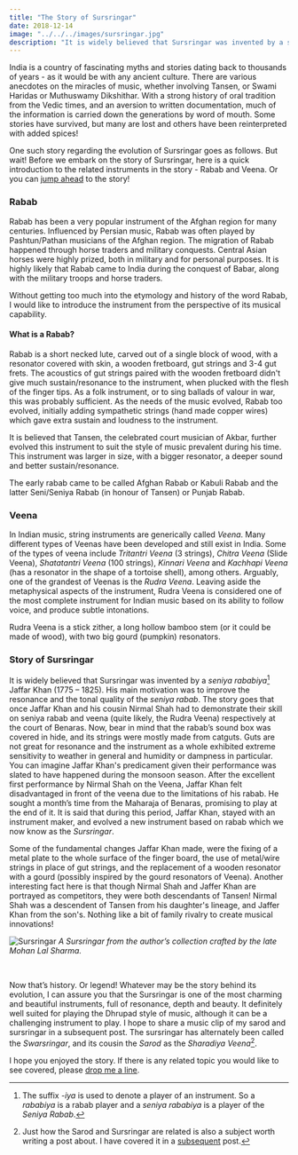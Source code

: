 ```yaml
---
title: "The Story of Sursringar"
date: 2018-12-14
image: "../../../images/sursringar.jpg"
description: "It is widely believed that Sursringar was invented by a seniya rababiya Jaffar Khan (1775 – 1825). His main intention was to improve the resonance and the tonal quality of the seniya rabab."
---
```

India is a country of fascinating myths and stories dating back to thousands of years - as it would be with any ancient culture. There are various anecdotes on the miracles of music, whether involving Tansen, or Swami Haridas or Muthuswamy Dikshithar. With a strong history of oral tradition from the Vedic times, and an aversion to written documentation, much of the information is carried down the generations by word of mouth. Some stories have survived, but many are lost and others have been reinterpreted with added spices!

One such story regarding the evolution of Sursringar goes as follows. But wait! Before we embark on the story of Sursringar, here is a quick introduction to the related instruments in the story - Rabab and Veena. Or you can [jump ahead](#story-of-sursringar) to the story!

<notice-box>

### Rabab

Rabab has been a very popular instrument of the Afghan region for many centuries. Influenced by Persian music, Rabab was often played by Pashtun/Pathan musicians of the Afghan region. The migration of Rabab happened through horse traders and military conquests. Central Asian horses were highly prized, both in military and for personal purposes. It is highly likely that Rabab came to India during the conquest of Babar, along with the military troops and horse traders.

Without getting too much into the etymology and history of the word Rabab, I would like to introduce the instrument from the perspective of its musical capability.

#### What is a Rabab?

Rabab is a short necked lute, carved out of a single block of wood, with a resonator covered with skin, a wooden fretboard, gut strings and 3-4 gut frets. The acoustics of gut strings paired with the wooden fretboard didn't give much sustain/resonance to the instrument, when plucked with the flesh of the finger tips. As a folk instrument, or to sing ballads of valour in war, this was probably sufficient. As the needs of the music evolved, Rabab too evolved, initially adding sympathetic strings (hand made copper wires) which gave extra sustain and loudness to the instrument.

It is believed that Tansen, the celebrated court musician of Akbar, further evolved this instrument to suit the style of music prevalent during his time. This instrument was larger in size, with a bigger resonator, a deeper sound and better sustain/resonance.

The early rabab came to be called Afghan Rabab or Kabuli Rabab and the latter Seni/Seniya Rabab (in honour of Tansen) or Punjab Rabab.

</notice-box>

<notice-box>

### Veena

In Indian music, string instruments are generically called *Veena*. Many different types of Veenas have been developed and still exist in India. Some of the types of veena include *Tritantri Veena* (3 strings), *Chitra Veena* (Slide Veena), *Shatatantri Veena* (100 strings), *Kinnari Veena* and *Kachhapi Veena* (has a resonator in the shape of a tortoise shell), among others. Arguably, one of the grandest of Veenas is the *Rudra Veena*. Leaving aside the metaphysical aspects of the instrument, Rudra Veena is considered one of the most complete instrument for Indian music based on its ability to follow voice, and produce subtle intonations.

Rudra Veena is a stick zither, a long hollow bamboo stem (or it could be made of wood), with two big gourd (pumpkin) resonators.

</notice-box>

### Story of Sursringar

It is widely believed that Sursringar was invented by a *seniya rababiya*[^1] Jaffar Khan (1775 – 1825). His main motivation was to improve the resonance and the tonal quality of the *seniya rabab*.
The story goes that once Jaffar Khan and his cousin Nirmal Shah had to demonstrate their skill on seniya rabab and veena (quite likely, the Rudra Veena) respectively at the court of Benaras. Now, bear in mind that the rabab’s sound box was covered in hide, and its strings were mostly made from catguts. Guts are not great for resonance and the instrument as a whole exhibited extreme sensitivity to weather in general and humidity or dampness in particular. You can imagine Jaffar Khan's predicament given their performance was slated to have happened during the monsoon season. After the excellent first performance by Nirmal Shah on the Veena, Jaffar Khan felt disadvantaged in front of the veena due to the limitations of his rabab. He sought a month’s time from the Maharaja of Benaras, promising to play at the end of it. It is said that during this period, Jaffar Khan, stayed with an instrument maker, and evolved a new instrument based on rabab which we now know as the *Sursringar*.

[^1]: The suffix *-iya* is used to denote a player of an instrument. So a *rababiya* is a rabab player and a *seniya rababiya* is a player of the *Seniya Rabab*.

Some of the fundamental changes Jaffar Khan made, were the fixing of a metal plate to the whole surface of the finger board, the use of metal/wire strings in place of gut strings, and the replacement of a wooden resonator with a gourd (possibly inspired by the gourd resonators of Veena). Another interesting fact here is that though Nirmal Shah and Jaffer Khan are portrayed as competitors, they were both descendants of Tansen! Nirmal Shah was a descendent of Tansen from his daughter's lineage, and Jaffer Khan from the son's. Nothing like a bit of family rivalry to create musical innovations!

![Sursringar](sursringar.jpg)
*A Sursringar from the author’s collection crafted by the late Mohan Lal Sharma.*

<br>

Now that’s history. Or legend! Whatever may be the story behind its evolution, I can assure you that the Sursringar is one of the most charming and beautiful instruments, full of resonance, depth and beauty. It definitely well suited for playing the Dhrupad style of music, although it can be a challenging instrument to play. I hope to share a music clip of my sarod and sursringar in a subsequent post. The sursringar has alternately been called the *Swarsringar*, and its cousin the *Sarod* as the *Sharadiya Veena*[^2].

[^2]: Just how the Sarod and Sursringar are related is also a subject worth writing a post about. I have covered it in a [subsequent](/blog/sarod-and-sursringar) post.

I hope you enjoyed the story. If there is any related topic you would like to see covered, please [drop me a line](/contact/#leave-a-message).
